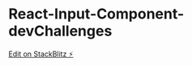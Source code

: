 # React-Input-Component-devChallenges

[Edit on StackBlitz ⚡️](https://stackblitz.com/edit/stackblitz-starters-9t1kaa)